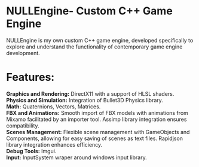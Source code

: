 # NULLEngine- Custom C++ Game Engine<br>
NULLEngine is my own custom C++ game engine, developed specifically to explore and understand the functionality of contemporary game engine development.<br>

# Features:
**Graphics and Rendering:** DirectX11 with a support of HLSL shaders.<br>
**Physics and Simulation:** Integration of Bullet3D Physics library.<br>
**Math:** Quaternions, Vectors, Matrices.<br>
**FBX and Animations:** Smooth import of FBX models with animations from Mixamo facilitated by an importer tool. Assimp library integration ensures compatibility.<br>
**Scenes Management:**  Flexible scene management with GameObjects and Components, allowing for easy saving of scenes as text files. Rapidjson library integration enhances efficiency.<br>
**Debug Tools:** Imgui.<br>
**Input:** InputSystem wraper around windows input library.<br>
